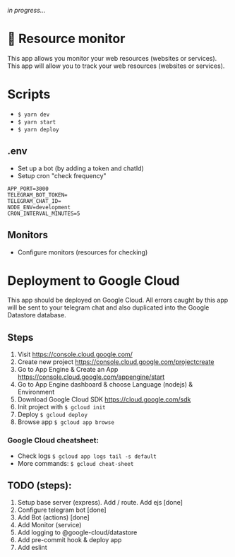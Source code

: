 _in progress..._
# 🚨 Resource monitor 

This app allows you monitor your web resources (websites or services).
This app will allow you to track your web resources (websites or services).

# Scripts
- `$ yarn dev`
- `$ yarn start`
- `$ yarn deploy`

## .env 
- Set up a bot (by adding a token and chatId) 
- Setup cron "check frequency" 
```shell
APP_PORT=3000
TELEGRAM_BOT_TOKEN=
TELEGRAM_CHAT_ID=
NODE_ENV=development
CRON_INTERVAL_MINUTES=5
```
## Monitors
- Configure monitors (resources for checking) 


# Deployment to Google Cloud
This app should be deployed on Google Cloud. 
All errors caught by this app will be sent to your telegram chat and also 
duplicated into the Google Datastore database.

## Steps
1. Visit https://console.cloud.google.com/
2. Create new project https://console.cloud.google.com/projectcreate
3. Go to App Engine & Create an App https://console.cloud.google.com/appengine/start
4. Go to App Engine dashboard & choose Language (nodejs) & Environment 
5. Download Google Cloud SDK https://cloud.google.com/sdk
6. Init project with `$ gcloud init`
7. Deploy `$ gcloud deploy`
8. Browse app `$ gcloud app browse`

### Google Cloud cheatsheet:
- Check logs `$ gcloud app logs tail -s default`
- More commands: `$ gcloud cheat-sheet`

## TODO (steps):
1. Setup base server (express). Add / route. Add ejs [done]
2. Configure telegram bot [done]
3. Add Bot (actions) [done]
4. Add Monitor (service)
5. Add logging to @google-cloud/datastore
6. Add pre-commit hook & deploy app
7. Add eslint
